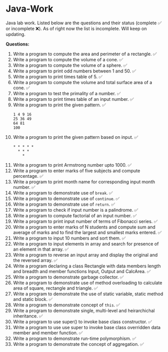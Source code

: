 # Java-Work
Java lab work. Listed below are the questions and their status (complete :white_check_mark: or incomplete :x:). As of right now the list is incomplete. Will keep on updating.

**Questions:**

1. Write a program to compute the area and perimeter of a rectangle. :white_check_mark:
2. Write a program to compute the volume of a cone. :white_check_mark:
3. Write a program to compute the volume of a sphere. :white_check_mark:
4. Write a program to print odd numbers between 1 and 50. :white_check_mark:
5. Write a program to print times table of 5. :white_check_mark:
6. Write a program to compute the volume and total surface area of a cone. :white_check_mark:
7. Write a program to test the primality of a number. :white_check_mark:
8. Write a program to print times table of an input number. :white_check_mark:
9. Write a program to print the given pattern. :white_check_mark:
	```
	1 4 9 16
	25 36 49
	64 81
	100
	```
10. Write a program to print the given pattern based on input. :white_check_mark:
	```
	* * * * *
  	  * * *
	    *
	```
11. Write a program to print Armstrong number upto 1000. :white_check_mark:
12. Write a program to enter marks of five subjects and compute percentage. :white_check_mark:
13. Write a program to  print month name for corresponding input month number. :white_check_mark:
14. Write a program to demonstrate use of ``break``. :white_check_mark:
15. Write a program to demonstrate use of ``continue``. :white_check_mark:
16. Write a program to demonstrate use of ``return``. :white_check_mark:
17. Write a program to check if input number is a palindrome. :white_check_mark:
18. Write a program to compute factorial of an input number. :white_check_mark:
19. Write a program to print input number of terms of Fibonacci series. :white_check_mark:
20. Write a program to enter marks of N students and compute sum and average of marks and to find the largest and smallest marks entered. :white_check_mark:
21. Write a program to input 10 numbers and sort them. :white_check_mark:
22. Write a program to input elements in array and search for presence of an element in that array. :white_check_mark:
23. Write a program to reverse an input array and display the original and the reversed array. :white_check_mark:
24. Write a program declaring a class Rectangle with data members length and breadth and member functions Input, Output and CalcArea. :white_check_mark:
25. Write a program to demonstrate garbage collector. :white_check_mark:
26. Write a program to demonstrate use of method overloading to calculate area of square, rectangle and triangle. :white_check_mark:
27. Write a program to demonstrate the use of static variable, static method and static block. :white_check_mark:
28. Write a program to demonstrate concept of ``this``. :white_check_mark:
29. Write a program to demonstrate single, multi-level and heirarchichal inheritance. :white_check_mark:
30. Write a program to use super() to invoke base class constructor. :white_check_mark:
31. Write a program to use use super to invoke base class overridden data member and member function. :white_check_mark:
32. Write a program to demonstrate run-time polymorphism. :white_check_mark:
33. Write a program to demonstrate the concept of aggregation. :white_check_mark:
